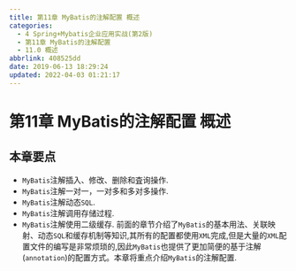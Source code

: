 ```yaml
---
title: 第11章 MyBatis的注解配置 概述
categories: 
  - 4 Spring+Mybatis企业应用实战(第2版)
  - 第11章 MyBatis的注解配置
  - 11.0 概述
abbrlink: 408525dd
date: 2019-06-13 18:29:24
updated: 2022-04-03 01:21:17
---
```

# 第11章 MyBatis的注解配置 概述
## 本章要点
- `MyBatis`注解插入、修改、删除和査询操作.
- `MyBatis`注解一对一，一对多和多对多操作.
- `MyBatis`注解动态`SQL`.
- `MyBatis`注解调用存储过程.
- `MyBatis`注解使用二级缓存.
前面的章节介绍了`MyBatis`的基本用法、关联映射、动态`SQL`和缓存机制等知识,其所有的配置都使用`XML`完成,但是大量的`XML`配置文件的编写是非常烦琐的,因此`MyBatis`也提供了更加简便的基于注解(`annotation`)的配置方式。本章将重点介绍`MyBatis`的注解配置.

